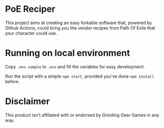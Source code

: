 # PoE Reciper

This project aims at creating an easy forkable software that, powered by Github Actions, could bring you the vendor recipes from Path Of Exile that your
character could use.

# Running on local environment

Copy `.env.sample` to `.env` and fill the variables for easy development.

Run the script with a simple `npm start`, provided you've done `npm install` before.

# Disclaimer

This product isn't affiliated with or endorsed by Grinding Gear Games in any way.
